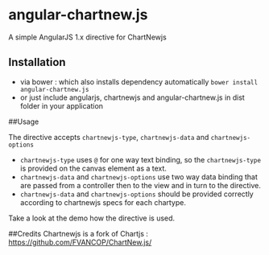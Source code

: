 # angular-chartnew.js
A simple AngularJS 1.x directive for ChartNewjs

## Installation
 - via bower : which also installs dependency automatically
`bower install angular-chartnew.js`
 - or just include angularjs, chartnewjs and angular-chartnew.js in dist folder in your application

##Usage

The directive accepts `chartnewjs-type`, `chartnewjs-data` and `chartnewjs-options`
   - `chartnewjs-type` uses `@` for one way text binding, so the `chartnewjs-type` is provided on the canvas element as a text.
   - `chartnewjs-data` and `chartnewjs-options` use two way data binding that are passed from a controller then to the view and in turn to the directive.
   - `chartnewjs-data` and `chartnewjs-options` should be provided correctly according to chartnewjs specs for each chartype.

Take a look at the demo how the directive is used.

##Credits
Chartnewjs is a fork of Chartjs : https://github.com/FVANCOP/ChartNew.js/
